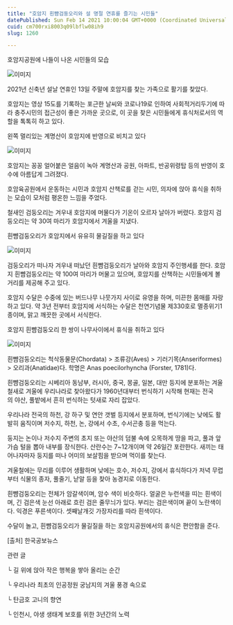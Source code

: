 ```yaml
---
title: "호암지 흰뺨검둥오리와 설 명절 연휴를 즐기는 시민들"
datePublished: Sun Feb 14 2021 10:00:04 GMT+0000 (Coordinated Universal Time)
cuid: cm700rxi8003q09lbflw08ih9
slug: 1260

---
```



호암지공원에 나들이 나온 시민들의 모습

![이미지](https://cdn.hashnode.com/res/hashnode/image/upload/v1739250383143/b2d90201-607e-4a16-b141-090d3d703b7d.jpeg)

2021년 신축년 설날 연휴인 13일 주말에 호암지를 찾는 가족으로 활기를 찾았다.

호암지는 영상 15도를 기록하는 포근한 날씨와 코로나19로 인하여 사회적거리두기에 따라 충주시민의 접근성이 좋은 가까운 곳으로, 이 곳을 찾은 시민들에게 휴식처로서의 역할을 톡톡히 하고 있다.

왼쪽 멀리있는 계명산이 호암지에 반영으로 비치고 있다

![이미지](https://cdn.hashnode.com/res/hashnode/image/upload/v1739250384806/911caba0-f6ed-43d0-8dfa-6ecaa6f5bcb9.jpeg)

호암지는 꽁꽁 얼어붙은 얼음이 녹아 계명산과 공원, 아파트, 반공위령탑 등의 반영이 호수에 아름답게 그려졌다.

호암육공원에서 운동하는 시민과 호암지 산책로를 걷는 시민, 의자에 앉아 휴식을 취하는 모습이 모처럼 평온한 느낌을 주었다.

철새인 검둥오리는 겨우내 호암지에 머물다가 기온이 오르자 날아가 버렸다. 호암지 검둥오리는 약 30여 마리가 호암지에서 겨울을 지냈다.

흰뺨검둥오리가 호암지에서 유유히 물길질을 하고 있다

![이미지](https://cdn.hashnode.com/res/hashnode/image/upload/v1739250386335/dd1594de-4e77-477c-9943-7ff81aa3d281.jpeg)

검둥오리가 떠나자 겨우내 떠났던 흰뺨검둥오리가 날아와 호암지 주인행세를 한다. 호암지 흰뺨검둥오리는 약 100여 마리가 머물고 있으며, 호암지를 산책하는 시민들에게 볼거리를 제공해 주고 있다.

호암지 수달은 수중에 있는 버드나무 나뭇가지 사이로 유영을 하며, 미끈한 몸매를 자랑하고 있다. 약 3년 전부터 호암지에 서식하는 수달은 천연기념물 제330호로 멸종위기1종이며, 맑고 깨끗한 곳에서 서식한다.

호암지 흰뺨검둥오리 한 쌍이 나무사이에서 휴식을 취하고 있다

![이미지](https://cdn.hashnode.com/res/hashnode/image/upload/v1739250388036/636039c8-bf1c-4ecc-843c-a9a893a2f480.jpeg)

흰뺨검둥오리는 척삭동물문(Chordata) > 조류강(Aves) > 기러기목(Anseriformes) > 오리과(Anatidae)다. 학명은 Anas poecilorhyncha (Forster, 1781)다.

흰뺨검둥오리는 시베리아 동남부, 러시아, 중국, 몽골, 일본, 대만 등지에 분포하는 겨울철새로 겨울에 우리나라로 찾아왔다가 1960년대부터 번식하기 시작해 현재는 전국의 야산, 풀밭에서 흔히 번식하는 텃새로 자리 잡았다.

우리나라 전국의 하천, 강 하구 및 연안 갯벌 등지에서 분포하며, 번식기에는 낮에도 활발히 움직이며 저수지, 하천, 논, 강에서 수초, 수서곤충 등을 먹는다.

둥지는 논이나 저수지 주변의 초지 또는 야산의 덤불 속에 오목하게 땅을 파고, 풀과 앞가슴 털을 뽑아 내부를 장식한다. 산란수는 7~12개이며 약 26일간 포란한다. 새끼는 태어나자마자 둥지를 떠나 어미의 보살핌을 받으며 먹이를 찾는다.

겨울철에는 무리를 이루어 생활하며 낮에는 호수, 저수지, 강에서 휴식하다가 저녁 무렵부터 식물의 종자, 풀줄기, 낟알 등을 찾아 농경지로 이동한다.

흰뺨검둥오리는 전체가 암갈색이며, 암수 색이 비슷하다. 얼굴은 누런색을 띠는 흰색이며, 긴 검은색 눈선 아래로 흐린 검은 줄무늬가 있다. 부리는 검은색이며 끝이 노란색이다. 익경은 푸른색이다. 셋째날개깃 가장자리를 따라 흰색이다.

수달이 놀고, 흰뺨검둥오리가 물길질을 하는 호암지공원에서의 휴식은 편안함을 준다.

[출처] 한국공보뉴스

관련 글

└ 길 위에 앉아 작은 행복을 쌓아 올리는 순간

└ 우리나라 최초의 인공정원 궁남지의 겨울 풍경 속으로

└ 탄금호 고니의 향연

└ 인천시, 야생 생태계 보호를 위한 3년간의 노력